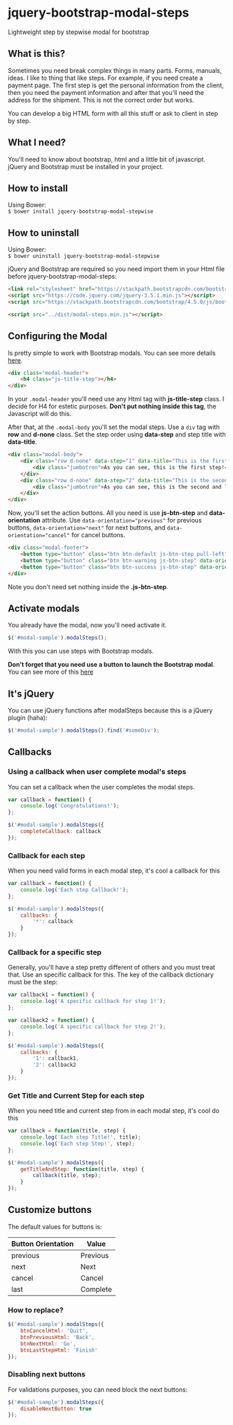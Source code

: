 # jquery-bootstrap-modal-steps
Lightweight step by stepwise modal for bootstrap

## What is this?

Sometimes you need break complex things in many parts. Forms, manuals, ideas. I like to thing that like steps. 
For example, if you need create a payment page. The first step is get the personal information from the client, 
then you need the payment information and after that you'll need the address for the shipment. 
This is not the correct order but works.

You can develop a big HTML form with all this stuff or ask to client in step by step.

## What I need?

You'll need to know about bootstrap, html and a little bit of javascript.
jQuery and Bootstrap must be installed in your project.

## How to install

Using Bower:  
`$ bower install jquery-bootstrap-modal-stepwise` 

## How to uninstall

Using Bower:  
`$ bower uninstall jquery-bootstrap-modal-stepwise` 

jQuery and Bootstrap are required so you need import them in your Html file before jquery-bootstrap-modal-steps:

``` html
<link rel="stylesheet" href="https://stackpath.bootstrapcdn.com/bootstrap/4.5.0/css/bootstrap.min.css">
<script src="https://code.jquery.com/jquery-3.5.1.min.js"></script>
<script src="https://stackpath.bootstrapcdn.com/bootstrap/4.5.0/js/bootstrap.min.js"></script>

<script src="../dist/modal-steps.min.js"></script>
```

## Configuring the Modal

Is pretty simple to work with Bootstrap modals. You can see more details [here](https://getbootstrap.com/docs/4.5/components/modal/).
 

``` html
<div class="modal-header">
    <h4 class="js-title-step"></h4>
</div>
```

In your `.modal-header` you'll need use any Html tag with **js-title-step** class. I decide for H4 for estetic purposes.
**Don't put nothing inside this tag**, the Javascript will do this.

After that, at the `.modal-body` you'll set the modal steps. Use a `div` tag with **row** and **d-none** class.
Set the step order using **data-step** and step title with **data-title**.

``` html
<div class="modal-body">
    <div class="row d-none" data-step="1" data-title="This is the first step!">
        <div class="jumbotron">As you can see, this is the first step!</div>
    </div>
    <div class="row d-none" data-step="2" data-title="This is the second and last step!">
        <div class="jumbotron">As you can see, this is the second and last step!</div>
    </div>
</div>
```

Now, you'll set the action buttons. All you need is use **js-btn-step** and **data-orientation** attribute.
Use `data-orientation="previous"` for previous buttons, `data-orientation="next"` for next buttons, and 
`data-orientation="cancel"` for cancel buttons.

``` html
<div class="modal-footer">
    <button type="button" class="btn btn-default js-btn-step pull-left" data-orientation="cancel" data-dismiss="modal"></button>
    <button type="button" class="btn btn-warning js-btn-step" data-orientation="previous"></button>
    <button type="button" class="btn btn-success js-btn-step" data-orientation="next"></button>
</div>
```

Note you don't need set nothing inside the **.js-btn-step**.

## Activate modals

You already have the modal, now you'll need activate it.

``` javascript
$('#modal-sample').modalSteps();
```

With this you can use steps with Bootstrap modals.

**Don't forget that you need use a button to launch the Bootstrap modal**.
You can see more of this [here](https://getbootstrap.com/docs/4.5/components/modal/)

## It's jQuery

You can use jQuery functions after modalSteps because this is a jQuery plugin (haha):

``` javascript
$('#modal-sample').modalSteps().find('#someDiv');
```

## Callbacks

### Using a callback when user complete modal's steps

You can set a callback when the user completes the modal steps.

``` javascript
var callback = function() {
    console.log('Congratulations!');
};

$('#modal-sample').modalSteps({
    completeCallback: callback
});
```

### Callback for each step

When you need valid forms in each modal step, it's cool a callback for this

``` javascript
var callback = function() {
    console.log('Each step Callback!');
};

$('#modal-sample').modalSteps({
    callbacks: {
        '*': callback
    }
});
```

### Callback for a specific step

Generally, you'll have a step pretty different of others and you must treat that.
Use an specific callback for this. The key of the callback dictionary must be the step:

``` javascript
var callback1 = function() {
    console.log('A specific callback for step 1!');
};

var callback2 = function() {
    console.log('A specific callback for step 2!');
};

$('#modal-sample').modalSteps({
    callbacks: {
        '1': callback1,
        '2': callback2
    }
});
```

### Get Title and Current Step for each step

When you need title and current step from in each modal step, it's cool do this

``` javascript
var callback = function(title, step) {
    console.log('Each step Title!', title);
    console.log('Each step Step!', step);
};

$('#modal-sample').modalSteps({
    getTitleAndStep: function(title, step) {
        callback(title, step);
    }
});
```

## Customize buttons

The default values for buttons is:

| Button Orientation | Value    |
|--------------------|----------|
| previous           | Previous |
| next               | Next     |
| cancel             | Cancel   |
| last               | Complete |

### How to replace?

``` javascript
$('#modal-sample').modalSteps({
    btnCancelHtml: 'Quit',
    btnPreviousHtml: 'Back',
    btnNextHtml: 'Go',
    btnLastStepHtml: 'Finish'
});
```

### Disabling next buttons

For validations purposes, you can need block the next buttons:

``` javascript
$('#modal-sample').modalSteps({
    disableNextButton: true
});
```
